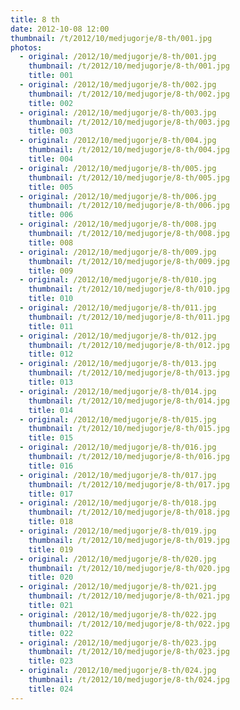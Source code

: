 ```yaml
---
title: 8 th
date: 2012-10-08 12:00
thumbnail: /t/2012/10/medjugorje/8-th/001.jpg
photos:
  - original: /2012/10/medjugorje/8-th/001.jpg
    thumbnail: /t/2012/10/medjugorje/8-th/001.jpg
    title: 001
  - original: /2012/10/medjugorje/8-th/002.jpg
    thumbnail: /t/2012/10/medjugorje/8-th/002.jpg
    title: 002
  - original: /2012/10/medjugorje/8-th/003.jpg
    thumbnail: /t/2012/10/medjugorje/8-th/003.jpg
    title: 003
  - original: /2012/10/medjugorje/8-th/004.jpg
    thumbnail: /t/2012/10/medjugorje/8-th/004.jpg
    title: 004
  - original: /2012/10/medjugorje/8-th/005.jpg
    thumbnail: /t/2012/10/medjugorje/8-th/005.jpg
    title: 005
  - original: /2012/10/medjugorje/8-th/006.jpg
    thumbnail: /t/2012/10/medjugorje/8-th/006.jpg
    title: 006
  - original: /2012/10/medjugorje/8-th/008.jpg
    thumbnail: /t/2012/10/medjugorje/8-th/008.jpg
    title: 008
  - original: /2012/10/medjugorje/8-th/009.jpg
    thumbnail: /t/2012/10/medjugorje/8-th/009.jpg
    title: 009
  - original: /2012/10/medjugorje/8-th/010.jpg
    thumbnail: /t/2012/10/medjugorje/8-th/010.jpg
    title: 010
  - original: /2012/10/medjugorje/8-th/011.jpg
    thumbnail: /t/2012/10/medjugorje/8-th/011.jpg
    title: 011
  - original: /2012/10/medjugorje/8-th/012.jpg
    thumbnail: /t/2012/10/medjugorje/8-th/012.jpg
    title: 012
  - original: /2012/10/medjugorje/8-th/013.jpg
    thumbnail: /t/2012/10/medjugorje/8-th/013.jpg
    title: 013
  - original: /2012/10/medjugorje/8-th/014.jpg
    thumbnail: /t/2012/10/medjugorje/8-th/014.jpg
    title: 014
  - original: /2012/10/medjugorje/8-th/015.jpg
    thumbnail: /t/2012/10/medjugorje/8-th/015.jpg
    title: 015
  - original: /2012/10/medjugorje/8-th/016.jpg
    thumbnail: /t/2012/10/medjugorje/8-th/016.jpg
    title: 016
  - original: /2012/10/medjugorje/8-th/017.jpg
    thumbnail: /t/2012/10/medjugorje/8-th/017.jpg
    title: 017
  - original: /2012/10/medjugorje/8-th/018.jpg
    thumbnail: /t/2012/10/medjugorje/8-th/018.jpg
    title: 018
  - original: /2012/10/medjugorje/8-th/019.jpg
    thumbnail: /t/2012/10/medjugorje/8-th/019.jpg
    title: 019
  - original: /2012/10/medjugorje/8-th/020.jpg
    thumbnail: /t/2012/10/medjugorje/8-th/020.jpg
    title: 020
  - original: /2012/10/medjugorje/8-th/021.jpg
    thumbnail: /t/2012/10/medjugorje/8-th/021.jpg
    title: 021
  - original: /2012/10/medjugorje/8-th/022.jpg
    thumbnail: /t/2012/10/medjugorje/8-th/022.jpg
    title: 022
  - original: /2012/10/medjugorje/8-th/023.jpg
    thumbnail: /t/2012/10/medjugorje/8-th/023.jpg
    title: 023
  - original: /2012/10/medjugorje/8-th/024.jpg
    thumbnail: /t/2012/10/medjugorje/8-th/024.jpg
    title: 024
---
```

